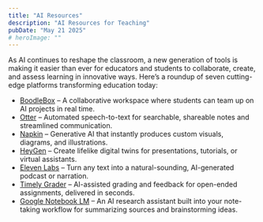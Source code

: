 ```yaml
---
title: "AI Resources"
description: "AI Resources for Teaching"
pubDate: "May 21 2025"
# heroImage: ""
---
```


<p>As AI continues to reshape the classroom, a new generation of tools is making it easier than ever for educators and students to collaborate, create, and assess learning in innovative ways. Here’s a roundup of seven cutting-edge platforms transforming education today:</p>
<ul>
  <li><a href="https://boodlebox.ai/">BoodleBox</a> – A collaborative workspace where students can team up on AI projects in real time.</li>
  <li><a href="https://otter.ai/">Otter</a> – Automated speech-to-text for searchable, shareable notes and streamlined communication.</li>
  <li><a href="https://www.napkin.ai/">Napkin</a> – Generative AI that instantly produces custom visuals, diagrams, and illustrations.</li>
  <li><a href="https://www.heygen.com/">HeyGen</a> – Create lifelike digital twins for presentations, tutorials, or virtual assistants.</li>
  <li><a href="https://elevenlabs.io/">Eleven Labs</a> – Turn any text into a natural-sounding, AI-generated podcast or narration.</li>
  <li><a href="https://www.timelygrader.ai/">Timely Grader</a> – AI-assisted grading and feedback for open-ended assignments, delivered in seconds.</li>
  <li><a href="https://notebooklm.google/">Google Notebook LM</a> – An AI research assistant built into your note-taking workflow for summarizing sources and brainstorming ideas.</li>
</ul>
